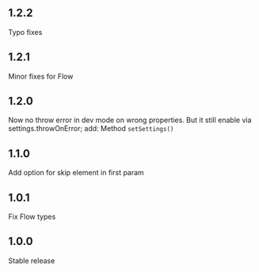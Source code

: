 ## 1.2.2
Typo fixes

## 1.2.1
Minor fixes for Flow

## 1.2.0
Now no throw error in dev mode on wrong properties. But it still enable via settings.throwOnError;
add: Method `setSettings()`

## 1.1.0
Add option for skip element in first param

## 1.0.1
Fix Flow types

## 1.0.0
Stable release
